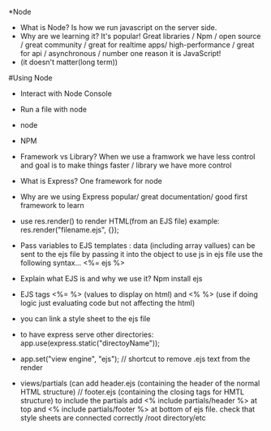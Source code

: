 *Node

* What is Node? Is how we run javascript on the server side.
* Why are we learning it? It's popular! Great libraries / Npm / open source / great community / great for realtime apps/ high-performance / great for api / asynchronous / number one reason it is JavaScript!
* (it doesn't matter(long term))

#Using Node

* Interact with Node Console
* Run a file with node

* node <filename>

* NPM

* Framework vs Library? When we use a framwork we have less control and goal is to make things faster / library we have more control
* What is Express? One framework  for node
* Why are we using Express popular/ great documentation/ good first framework to learn

* use res.render() to render HTML(from an EJS file) example: res.render("filename.ejs", {}); 

* Pass variables to EJS templates : data (including array vallues) can be sent to the ejs file by passing it into the object to use js in ejs file use the following syntax... <%= ejs %>
* Explain what EJS is and why we use it? Npm install ejs

* EJS tags <%= %> (values to display on html)  and <% %> (use if doing logic just evaluating code but not affecting the html)

* you can link a style sheet to the ejs file

* to have express serve other directories: app.use(express.static("directoyName"));
* app.set("view engine", "ejs"); // shortcut to remove .ejs text from the render

* views/partials (can add header.ejs (containing the header of the normal HTML structure) // footer.ejs (containing the closing tags for HMTL structure) to include the partials add <% include partials/header %>  at top and <% include partials/footer %> at bottom of ejs file. check that style sheets are connected correctly /root directory/etc